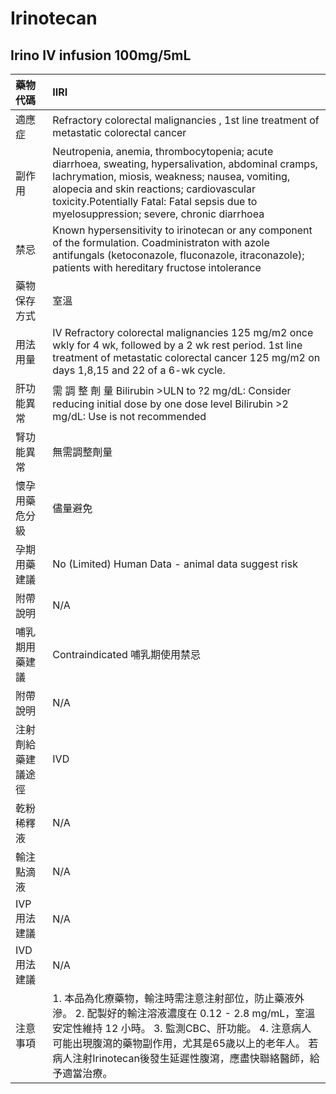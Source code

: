 # Irinotecan

## Irino IV infusion 100mg/5mL

| 藥物代碼           | IIRI                                                                                                                                                                                                                                                                                           |
|:-------------------|:-----------------------------------------------------------------------------------------------------------------------------------------------------------------------------------------------------------------------------------------------------------------------------------------------|
| 適應症             | Refractory colorectal malignancies , 1st line treatment of metastatic colorectal cancer                                                                                                                                                                                                        |
| 副作用             | Neutropenia, anemia, thrombocytopenia; acute diarrhoea, sweating, hypersalivation, abdominal cramps, lachrymation, miosis, weakness; nausea, vomiting, alopecia and skin reactions; cardiovascular toxicity.Potentially Fatal: Fatal sepsis due to myelosuppression; severe, chronic diarrhoea |
| 禁忌               | Known hypersensitivity to irinotecan or any component of the formulation. Coadministraton with azole antifungals (ketoconazole, fluconazole, itraconazole); patients with hereditary fructose intolerance                                                                                      |
| 藥物保存方式       | 室溫                                                                                                                                                                                                                                                                                           |
| 用法用量           | IV Refractory colorectal malignancies 125 mg/m2 once wkly for 4 wk, followed by a 2 wk rest period. 1st line treatment of metastatic colorectal cancer 125 mg/m2 on days 1,8,15 and 22 of a 6-wk cycle.                                                                                        |
| 肝功能異常         | 需 調 整 劑 量  Bilirubin >ULN to ?2 mg/dL: Consider reducing initial dose by one dose level Bilirubin >2 mg/dL: Use is not recommended                                                                                                                                                        |
| 腎功能異常         | 無需調整劑量                                                                                                                                                                                                                                                                                   |
| 懷孕用藥危分級     | 儘量避免                                                                                                                                                                                                                                                                                       |
| 孕期用藥建議       | No (Limited) Human Data - animal data suggest risk                                                                                                                                                                                                                                             |
| 附帶說明           | N/A                                                                                                                                                                                                                                                                                            |
| 哺乳期用藥建議     | Contraindicated 哺乳期使用禁忌                                                                                                                                                                                                                                                                 |
| 附帶說明           | N/A                                                                                                                                                                                                                                                                                            |
| 注射劑給藥建議途徑 | IVD                                                                                                                                                                                                                                                                                            |
| 乾粉稀釋液         | N/A                                                                                                                                                                                                                                                                                            |
| 輸注點滴液         | N/A                                                                                                                                                                                                                                                                                            |
| IVP 用法建議       | N/A                                                                                                                                                                                                                                                                                            |
| IVD 用法建議       | N/A                                                                                                                                                                                                                                                                                            |
| 注意事項           | 1. 本品為化療藥物，輸注時需注意注射部位，防止藥液外滲。 2. 配製好的輸注溶液濃度在 0.12 - 2.8 mg/mL，室溫安定性維持 12 小時。 3. 監測CBC、肝功能。 4. 注意病人可能出現腹瀉的藥物副作用，尤其是65歲以上的老年人。 若病人注射Irinotecan後發生延遲性腹瀉，應盡快聯絡醫師，給予適當治療。           |

